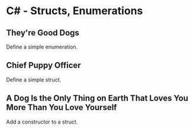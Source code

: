 # C# - Structs, Enumerations

## They're Good Dogs
Define a simple enumeration.

## Chief Puppy Officer
Define a simple struct.

## A Dog Is the Only Thing on Earth That Loves You More Than You Love Yourself
Add a constructor to a struct.
